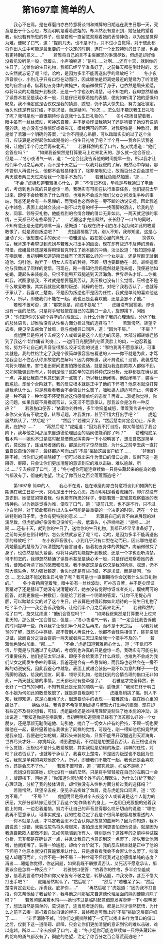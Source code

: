 # 　　第1697章 简单的人
　　我心不在焉，是在琢磨冉亦白特意将谈判和摊牌的日期选在我生日那一天，究竟是出于什么心思，故而明明是看着虎姐的，却浑然没有意识到，她怔怔的望着我，似也若有所思的样子，倒是若雅一直留意观察着她的表情神色，以为她是觉得为难，便叹了口气，道：“提前几天，也不是不行，只不过小白觉得，对于彼此都将作出人生中可能是最重要的一个决定的时刻，选在一个比较特别的日子里，也会有更特别的意义……”
　　若雅将自己的言不由衷展现的淋漓尽致，但虎姐却好像没看见没听见一般，低着头，小声喃喃道：“是吗……对啊……还有十天，就到你的生日了，送给你的生日礼物，我都已经早早准备好了，之前每天都在倒计时的，怎么突然就忘记了呢？哈，哈哈，是因为多半不能再送出手的缘故吧？”
　　冬小夜声音很小，小到几乎只有口型在动而已，因此哪怕是距离她最近的楚缘为了听清楚她的自言自语，借着初五身体的做掩护，向前微微探了身子，也依然是眉头紧蹙，似将耳朵的功能提升到极致，还是一个字也没听清楚，可不知怎的，我却忽然精通了读唇术甚至是读心术一般，只是仔细观察着她的表情，便宛如听清了她的感慨和叹息，我不确定这是否仅仅是我的猜测、臆想，仍不禁大惊失色，努力强壮镇定，舌头也还是有些打结，不是求证，而是疑问，“你怎……怎么就不能送我生日礼物了呢？我可是也一直很期待你会送我什么生日礼物的。”
　　冬小夜扬目望着我，眼中虽有一丝丝波动，可神态自若，并不足矣印证我猜对了还是猜错了她没有说清楚的话，她亦没有觉得惊讶或者突兀，模棱两可的回答，对我更像是一种敷衍，倒是给了若雅一个明确的答案，“让你不用提心吊胆，可以踏踏实实的过了这个生日，应该算是对得起你如此期待的一份生日礼物了吧？半个月——我会告诉我爸妈，让他们半个月之后再来北天。”
　　若雅释然的松了口气，旋又忧虑道：“他们会答应吗？”
　　“如果我爸果然是打算要马上过来北天的，那么就一定会答应，但是……”冬小夜语气一转，道：“一定会比我告诉他的时间提早一些，所以我才让他们半个月之后再来，而不是十天之后——以我对我爸的了解，既然心中存疑，那不管别人再说什么，他都不会轻易相信了，除非亲眼见证，故而百分之百会提前一两天或者两三天过来给我一个措手不及的。”
　　若雅忧色陡然加重，“那……”
　　“不会，”虎姐知道若雅担心什么，道：“不信归不信，毕竟是与我通过了电话的，考虑到也许真的只是虚惊一场，我确实有可能在执行重要任务，他们提前太早过来，即便不会给我添了什么麻烦，也难免不会成为我们父女之间发生争吵的事端，我爸还是会有一些忌惮的，而我妈也必然会在一旁不断的劝说安抚，因此我爸心中越急，表面上就越会装出一副不以为意的样子——找落脚的酒店，给我的朋友、同事、领导买礼物，他能找到的合情合理的借口无非如此，一两天就足够的事情，三天都已经有些牵强了。”
　　若雅这才完全释然，长长舒了一口气的同时，不知有意还是无意的顺嘴一溜，感慨道：“我现在终于明白冬小姐为何如此的敢爱敢恨了，就是源自叛逆吧？”
　　虎姐眉梢挑了挑，别人不知，我却知道，这是心里动了火，很想要动手的表现——若雅这话，戳在她心里的痛处了。
　　换做以往，我肯定不希望见到虎姐与若雅大打出手的画面，现在却有些迫不及待的想看，可惜，虎姐最终还是难得用理智克制住了她本能的冲动，淡淡说道：“我知道你是在嘲讽我，当初明明知道楚南已经有了流苏那么好的一个女朋友，还是厚颜无耻倒追他、勾引他，抛弃了一切女人应有的矜持，不顾一切也要跟他在一起，最终逼着他与我做出了同样的觉悟，可现在，刚一得知他后妈竟然就是我亲姐，我便避他如蛇蝎，藏起头来装鸵鸟，只恨不能甩开双腿逃到天涯海角、世界尽头才好……你挑衅我，试图激怒我，不过就是想要逼我否认，我压根也没有什么觉悟，压根也不是什么敢爱敢恨，其实我就是幼稚的叛逆、纯粹的任性，对吧？我若否认了，也就等于承认了，我喜欢上楚南，不是因为叛逆也不是因为任性，我就是单纯的喜欢他这个人，所以，即便我们不能在一起，我也还是会喜欢他，还是会忘不了他。”
　　若雅不置可否，道：“那究竟是，抑或不是呢？”
　　虎姐没有回答她，却也没有一丝的茫然，只是将手轻轻按在自己的左胸口一会儿，旋即撂下，问她道：“你知道你旁边那个姓辛的心理医生，为什么分析了我的心理活动，分析了我的肢体语言，却惟独没有从性格方面分析过我的选择吗？”
　　若雅愕然，转望辛去疾，便见辛去疾耸了耸肩，竟与虎姐异口同声，道：“因为不屑。”
　　“不屑？”
　　虎姐明显是将对辛去疾这个人或者说是这个人能力的厌恶，大部分都转嫁迁怒到了我这个‘始作俑者’的身上，一边用目光狠狠的剜着我脸上的肉，一边忍着羞恼，努力不让自己的声音显得那么咬牙切齿的说道：“哪怕我再不愿意承认，可事实就是，我的性格注定了我是个很简单很容易被看透的人——你不就是为此，才笃定我会忍不住否认你那故意的曲解吗？因为你知道，我不屑说谎！没错，我装成鸵鸟将头埋起来，害怕走出房间更害怕跟他说话，就是因为我连自欺欺人都做不到，又如何能骗到所有人，特别是他？这姓辛的之前种种试探分析，无非都是在确认这一点，并且让我自己也意识到这一点罢了，所以我让他闭嘴，他就闭嘴了，装得一脸尴尬，却给个台阶就下，我的反应根本就是正中了他的下怀吧？他原本就没打算逼我承认什么，只是想看看我会不会否认什么罢了，咄咄逼人却适可而止，何尝不是一种不屑？一种丝毫不怀疑我对这份感情单纯的态度？再者……雅姐你觉得，你这问题，如果我既不屑撒谎否认，又死活不愿意承认，那我该会是怎样一种反应？”
　　若雅脱口便答：“依着你的性格，多半会恼羞成怒，借着我言语中对你和你父亲皆有不敬之意，转移话题，冲我发作，甚至不惜大打出手吧？”
　　虎姐居然默认了，“然后呢？”
　　“然后？”若雅呆了呆，“然后楚南肯定会劝止，斥责我，庇护你……”
　　“再然后呢？”虎姐道：“因为我不打自招，你又帮他给了我台阶下，我与他之间那层来自道德伦理层面的隔阂便能消除了吗？”
　　若雅彻底呆若木鸡——她也不过是临时起意借题发挥卖弄一下小聪明罢了，想法自然是简单的，莫说她了，连当局者迷的我，都是此时才惊然恍悟，为什么之前辛去疾一直打着自说自话的幌子，最终都适可而止的“不屑”挑破这层窗户纸了……
　　“非但消除不掉，当你们之间排除掉了一切可以找出来作为借口的借口之后，仅剩下这一道阻碍、屏障，只会让你们更加清醒的意识到它的难以击破、难以逾越，所以……”辛去疾叹了口气，道：“冬小姐你可能连继续做一只将头藏起来的鸵鸟的勇气都没有了，彻底的绝望，注定了你百分之百会落荒而逃吧？”

　　第1697章 简单的人
　　我心不在焉，是在琢磨冉亦白特意将谈判和摊牌的日期选在我生日那一天，究竟是出于什么心思，故而明明是看着虎姐的，却浑然没有意识到，她怔怔的望着我，似也若有所思的样子，倒是若雅一直留意观察着她的表情神色，以为她是觉得为难，便叹了口气，道：“提前几天，也不是不行，只不过小白觉得，对于彼此都将作出人生中可能是最重要的一个决定的时刻，选在一个比较特别的日子里，也会有更特别的意义……”
　　若雅将自己的言不由衷展现的淋漓尽致，但虎姐却好像没看见没听见一般，低着头，小声喃喃道：“是吗……对啊……还有十天，就到你的生日了，送给你的生日礼物，我都已经早早准备好了，之前每天都在倒计时的，怎么突然就忘记了呢？哈，哈哈，是因为多半不能再送出手的缘故吧？”
　　冬小夜声音很小，小到几乎只有口型在动而已，因此哪怕是距离她最近的楚缘为了听清楚她的自言自语，借着初五身体的做掩护，向前微微探了身子，也依然是眉头紧蹙，似将耳朵的功能提升到极致，还是一个字也没听清楚，可不知怎的，我却忽然精通了读唇术甚至是读心术一般，只是仔细观察着她的表情，便宛如听清了她的感慨和叹息，我不确定这是否仅仅是我的猜测、臆想，仍不禁大惊失色，努力强壮镇定，舌头也还是有些打结，不是求证，而是疑问，“你怎……怎么就不能送我生日礼物了呢？我可是也一直很期待你会送我什么生日礼物的。”
　　冬小夜扬目望着我，眼中虽有一丝丝波动，可神态自若，并不足矣印证我猜对了还是猜错了她没有说清楚的话，她亦没有觉得惊讶或者突兀，模棱两可的回答，对我更像是一种敷衍，倒是给了若雅一个明确的答案，“让你不用提心吊胆，可以踏踏实实的过了这个生日，应该算是对得起你如此期待的一份生日礼物了吧？半个月——我会告诉我爸妈，让他们半个月之后再来北天。”
　　若雅释然的松了口气，旋又忧虑道：“他们会答应吗？”
　　“如果我爸果然是打算要马上过来北天的，那么就一定会答应，但是……”冬小夜语气一转，道：“一定会比我告诉他的时间提早一些，所以我才让他们半个月之后再来，而不是十天之后——以我对我爸的了解，既然心中存疑，那不管别人再说什么，他都不会轻易相信了，除非亲眼见证，故而百分之百会提前一两天或者两三天过来给我一个措手不及的。”
　　若雅忧色陡然加重，“那……”
　　“不会，”虎姐知道若雅担心什么，道：“不信归不信，毕竟是与我通过了电话的，考虑到也许真的只是虚惊一场，我确实有可能在执行重要任务，他们提前太早过来，即便不会给我添了什么麻烦，也难免不会成为我们父女之间发生争吵的事端，我爸还是会有一些忌惮的，而我妈也必然会在一旁不断的劝说安抚，因此我爸心中越急，表面上就越会装出一副不以为意的样子——找落脚的酒店，给我的朋友、同事、领导买礼物，他能找到的合情合理的借口无非如此，一两天就足够的事情，三天都已经有些牵强了。”
　　若雅这才完全释然，长长舒了一口气的同时，不知有意还是无意的顺嘴一溜，感慨道：“我现在终于明白冬小姐为何如此的敢爱敢恨了，就是源自叛逆吧？”
　　虎姐眉梢挑了挑，别人不知，我却知道，这是心里动了火，很想要动手的表现——若雅这话，戳在她心里的痛处了。
　　换做以往，我肯定不希望见到虎姐与若雅大打出手的画面，现在却有些迫不及待的想看，可惜，虎姐最终还是难得用理智克制住了她本能的冲动，淡淡说道：“我知道你是在嘲讽我，当初明明知道楚南已经有了流苏那么好的一个女朋友，还是厚颜无耻倒追他、勾引他，抛弃了一切女人应有的矜持，不顾一切也要跟他在一起，最终逼着他与我做出了同样的觉悟，可现在，刚一得知他后妈竟然就是我亲姐，我便避他如蛇蝎，藏起头来装鸵鸟，只恨不能甩开双腿逃到天涯海角、世界尽头才好……你挑衅我，试图激怒我，不过就是想要逼我否认，我压根也没有什么觉悟，压根也不是什么敢爱敢恨，其实我就是幼稚的叛逆、纯粹的任性，对吧？我若否认了，也就等于承认了，我喜欢上楚南，不是因为叛逆也不是因为任性，我就是单纯的喜欢他这个人，所以，即便我们不能在一起，我也还是会喜欢他，还是会忘不了他。”
　　若雅不置可否，道：“那究竟是，抑或不是呢？”
　　虎姐没有回答她，却也没有一丝的茫然，只是将手轻轻按在自己的左胸口一会儿，旋即撂下，问她道：“你知道你旁边那个姓辛的心理医生，为什么分析了我的心理活动，分析了我的肢体语言，却惟独没有从性格方面分析过我的选择吗？”
　　若雅愕然，转望辛去疾，便见辛去疾耸了耸肩，竟与虎姐异口同声，道：“因为不屑。”
　　“不屑？”
　　虎姐明显是将对辛去疾这个人或者说是这个人能力的厌恶，大部分都转嫁迁怒到了我这个‘始作俑者’的身上，一边用目光狠狠的剜着我脸上的肉，一边忍着羞恼，努力不让自己的声音显得那么咬牙切齿的说道：“哪怕我再不愿意承认，可事实就是，我的性格注定了我是个很简单很容易被看透的人——你不就是为此，才笃定我会忍不住否认你那故意的曲解吗？因为你知道，我不屑说谎！没错，我装成鸵鸟将头埋起来，害怕走出房间更害怕跟他说话，就是因为我连自欺欺人都做不到，又如何能骗到所有人，特别是他？这姓辛的之前种种试探分析，无非都是在确认这一点，并且让我自己也意识到这一点罢了，所以我让他闭嘴，他就闭嘴了，装得一脸尴尬，却给个台阶就下，我的反应根本就是正中了他的下怀吧？他原本就没打算逼我承认什么，只是想看看我会不会否认什么罢了，咄咄逼人却适可而止，何尝不是一种不屑？一种丝毫不怀疑我对这份感情单纯的态度？再者……雅姐你觉得，你这问题，如果我既不屑撒谎否认，又死活不愿意承认，那我该会是怎样一种反应？”
　　若雅脱口便答：“依着你的性格，多半会恼羞成怒，借着我言语中对你和你父亲皆有不敬之意，转移话题，冲我发作，甚至不惜大打出手吧？”
　　虎姐居然默认了，“然后呢？”
　　“然后？”若雅呆了呆，“然后楚南肯定会劝止，斥责我，庇护你……”
　　“再然后呢？”虎姐道：“因为我不打自招，你又帮他给了我台阶下，我与他之间那层来自道德伦理层面的隔阂便能消除了吗？”
　　若雅彻底呆若木鸡——她也不过是临时起意借题发挥卖弄一下小聪明罢了，想法自然是简单的，莫说她了，连当局者迷的我，都是此时才惊然恍悟，为什么之前辛去疾一直打着自说自话的幌子，最终都适可而止的“不屑”挑破这层窗户纸了……
　　“非但消除不掉，当你们之间排除掉了一切可以找出来作为借口的借口之后，仅剩下这一道阻碍、屏障，只会让你们更加清醒的意识到它的难以击破、难以逾越，所以……”辛去疾叹了口气，道：“冬小姐你可能连继续做一只将头藏起来的鸵鸟的勇气都没有了，彻底的绝望，注定了你百分之百会落荒而逃吧？”

